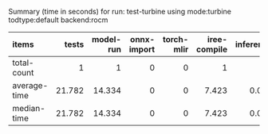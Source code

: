 Summary (time in seconds) for run: test-turbine using mode:turbine todtype:default backend:rocm

| items        |   tests |   model-run |   onnx-import |   torch-mlir |   iree-compile |   inference |
|:-------------|--------:|------------:|--------------:|-------------:|---------------:|------------:|
| total-count  |   1     |       1     |             0 |            0 |          1     |       0     |
| average-time |  21.782 |      14.334 |             0 |            0 |          7.423 |       0.025 |
| median-time  |  21.782 |      14.334 |             0 |            0 |          7.423 |       0.025 |
